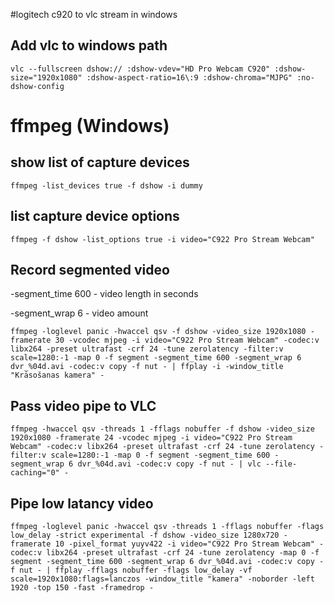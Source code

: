 #logitech c920 to vlc stream in windows
## Add vlc to windows path

```
vlc --fullscreen dshow:// :dshow-vdev="HD Pro Webcam C920" :dshow-size="1920x1080" :dshow-aspect-ratio=16\:9 :dshow-chroma="MJPG" :no-dshow-config
```

# ffmpeg (Windows)
## show list of capture devices

```
ffmpeg -list_devices true -f dshow -i dummy
```

## list capture device options

```
ffmpeg -f dshow -list_options true -i video="C922 Pro Stream Webcam"
```

## Record segmented video
-segment_time 600 - video length in seconds

-segment_wrap 6 - video amount

```
ffmpeg -loglevel panic -hwaccel qsv -f dshow -video_size 1920x1080 -framerate 30 -vcodec mjpeg -i video="C922 Pro Stream Webcam" -codec:v libx264 -preset ultrafast -crf 24 -tune zerolatency -filter:v scale=1280:-1 -map 0 -f segment -segment_time 600 -segment_wrap 6 dvr_%04d.avi -codec:v copy -f nut - | ffplay -i -window_title "Krāsošanas kamera" -
```

## Pass video pipe to VLC

```
ffmpeg -hwaccel qsv -threads 1 -fflags nobuffer -f dshow -video_size 1920x1080 -framerate 24 -vcodec mjpeg -i video="C922 Pro Stream Webcam" -codec:v libx264 -preset ultrafast -crf 24 -tune zerolatency -filter:v scale=1280:-1 -map 0 -f segment -segment_time 600 -segment_wrap 6 dvr_%04d.avi -codec:v copy -f nut - | vlc --file-caching="0" -
```

## Pipe low latancy video
```
ffmpeg -loglevel panic -hwaccel qsv -threads 1 -fflags nobuffer -flags low_delay -strict experimental -f dshow -video_size 1280x720 -framerate 10 -pixel_format yuyv422 -i video="C922 Pro Stream Webcam" -codec:v libx264 -preset ultrafast -crf 24 -tune zerolatency -map 0 -f segment -segment_time 600 -segment_wrap 6 dvr_%04d.avi -codec:v copy -f nut - | ffplay -fflags nobuffer -flags low_delay -vf scale=1920x1080:flags=lanczos -window_title "kamera" -noborder -left 1920 -top 150 -fast -framedrop -
```
